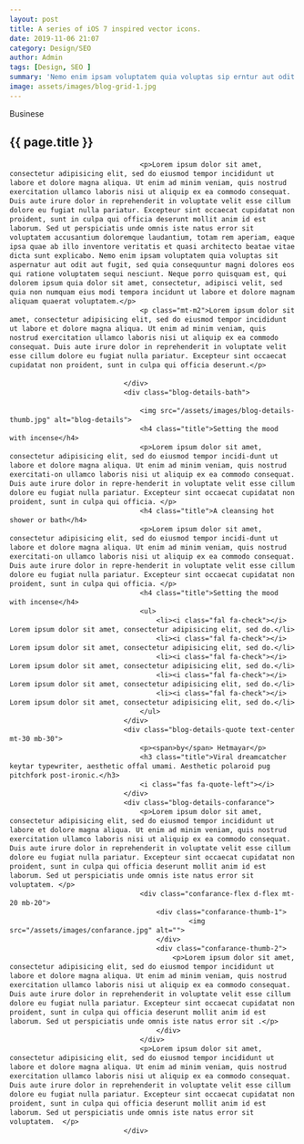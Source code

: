 ```yaml
---
layout: post
title: A series of iOS 7 inspired vector icons.
date: 2019-11-06 21:07
category: Design/SEO 
author: Admin
tags: [Design, SEO ]
summary: 'Nemo enim ipsam voluptatem quia voluptas sip erntur aut odit aut fugit, sed quia consequunturm agni dolores eos qui ratione voluptatem'
image: assets/images/blog-grid-1.jpg
---
```


<div class="blog-details-top">
                                    <span>Businese</span>
                                    <h2 class="title">{{ page.title }}</h2>
                                    
                                    <p>Lorem ipsum dolor sit amet, consectetur adipisicing elit, sed do eiusmod tempor incididunt ut labore et dolore magna aliqua. Ut enim ad minim veniam, quis nostrud exercitation ullamco laboris nisi ut aliquip ex ea commodo consequat. Duis aute irure dolor in reprehenderit in voluptate velit esse cillum dolore eu fugiat nulla pariatur. Excepteur sint occaecat cupidatat non proident, sunt in culpa qui officia deserunt mollit anim id est laborum. Sed ut perspiciatis unde omnis iste natus error sit voluptatem accusantium doloremque laudantium, totam rem aperiam, eaque ipsa quae ab illo inventore veritatis et quasi architecto beatae vitae dicta sunt explicabo. Nemo enim ipsam voluptatem quia voluptas sit aspernatur aut odit aut fugit, sed quia consequuntur magni dolores eos qui ratione voluptatem sequi nesciunt. Neque porro quisquam est, qui dolorem ipsum quia dolor sit amet, consectetur, adipisci velit, sed quia non numquam eius modi tempora incidunt ut labore et dolore magnam aliquam quaerat voluptatem.</p>
                                    <p class="mt-m2">Lorem ipsum dolor sit amet, consectetur adipisicing elit, sed do eiusmod tempor incididunt ut labore et dolore magna aliqua. Ut enim ad minim veniam, quis nostrud exercitation ullamco laboris nisi ut aliquip ex ea commodo consequat. Duis aute irure dolor in reprehenderit in voluptate velit esse cillum dolore eu fugiat nulla pariatur. Excepteur sint occaecat cupidatat non proident, sunt in culpa qui officia deserunt.</p>
                                    
                                </div>
                                <div class="blog-details-bath">

                                    <img src="/assets/images/blog-details-thumb.jpg" alt="blog-details">
                                    <h4 class="title">Setting the mood with incense</h4>
                                    <p>Lorem ipsum dolor sit amet, consectetur adipisicing elit, sed do eiusmod tempor incidi-dunt ut labore et dolore magna aliqua. Ut enim ad minim veniam, quis nostrud exercitati-on ullamco laboris nisi ut aliquip ex ea commodo consequat. Duis aute irure dolor in repre-henderit in voluptate velit esse cillum dolore eu fugiat nulla pariatur. Excepteur sint occaecat cupidatat non proident, sunt in culpa qui officia. </p>
                                    <h4 class="title">A cleansing hot shower or bath</h4>
                                    <p>Lorem ipsum dolor sit amet, consectetur adipisicing elit, sed do eiusmod tempor incidi-dunt ut labore et dolore magna aliqua. Ut enim ad minim veniam, quis nostrud exercitati-on ullamco laboris nisi ut aliquip ex ea commodo consequat. Duis aute irure dolor in repre-henderit in voluptate velit esse cillum dolore eu fugiat nulla pariatur. Excepteur sint occaecat cupidatat non proident, sunt in culpa qui officia. </p>
                                    <h4 class="title">Setting the mood with incense</h4>
                                    <ul>
                                        <li><i class="fal fa-check"></i> Lorem ipsum dolor sit amet, consectetur adipisicing elit, sed do.</li>
                                        <li><i class="fal fa-check"></i> Lorem ipsum dolor sit amet, consectetur adipisicing elit, sed do.</li>
                                        <li><i class="fal fa-check"></i> Lorem ipsum dolor sit amet, consectetur adipisicing elit, sed do.</li>
                                        <li><i class="fal fa-check"></i> Lorem ipsum dolor sit amet, consectetur adipisicing elit, sed do.</li>
                                        <li><i class="fal fa-check"></i> Lorem ipsum dolor sit amet, consectetur adipisicing elit, sed do.</li>
                                    </ul>
                                </div>
                                <div class="blog-details-quote text-center mt-30 mb-30">
                                    <p><span>by</span> Hetmayar</p>
                                    <h3 class="title">Viral dreamcatcher keytar typewriter, aesthetic offal umami. Aesthetic polaroid pug pitchfork post-ironic.</h3>
                                    <i class="fas fa-quote-left"></i>
                                </div>
                                <div class="blog-details-confarance">
                                    <p>Lorem ipsum dolor sit amet, consectetur adipisicing elit, sed do eiusmod tempor incididunt ut labore et dolore magna aliqua. Ut enim ad minim veniam, quis nostrud exercitation ullamco laboris nisi ut aliquip ex ea commodo consequat. Duis aute irure dolor in reprehenderit in voluptate velit esse cillum dolore eu fugiat nulla pariatur. Excepteur sint occaecat cupidatat non proident, sunt in culpa qui officia deserunt mollit anim id est laborum. Sed ut perspiciatis unde omnis iste natus error sit voluptatem. </p>
                                    <div class="confarance-flex d-flex mt-20 mb-20">
                                        <div class="confarance-thumb-1">
                                                <img src="/assets/images/confarance.jpg" alt="">
                                        </div>
                                        <div class="confarance-thumb-2">
                                            <p>Lorem ipsum dolor sit amet, consectetur adipisicing elit, sed do eiusmod tempor incididunt ut labore et dolore magna aliqua. Ut enim ad minim veniam, quis nostrud exercitation ullamco laboris nisi ut aliquip ex ea commodo consequat. Duis aute irure dolor in reprehenderit in voluptate velit esse cillum dolore eu fugiat nulla pariatur. Excepteur sint occaecat cupidatat non proident, sunt in culpa qui officia deserunt mollit anim id est laborum. Sed ut perspiciatis unde omnis iste natus error sit .</p>
                                        </div>
                                    </div>
                                    <p>Lorem ipsum dolor sit amet, consectetur adipisicing elit, sed do eiusmod tempor incididunt ut labore et dolore magna aliqua. Ut enim ad minim veniam, quis nostrud exercitation ullamco laboris nisi ut aliquip ex ea commodo consequat. Duis aute irure dolor in reprehenderit in voluptate velit esse cillum dolore eu fugiat nulla pariatur. Excepteur sint occaecat cupidatat non proident, sunt in culpa qui officia deserunt mollit anim id est laborum. Sed ut perspiciatis unde omnis iste natus error sit voluptatem.  </p>
                                </div>